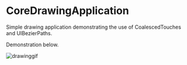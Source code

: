 # CoreDrawingApplication
Simple drawing application demonstrating the use of CoalescedTouches and UIBezierPaths.

Demonstration below.

![drawinggif](https://user-images.githubusercontent.com/27150848/37169877-31733bb4-22d7-11e8-8d94-0850cdda3b5d.gif)
